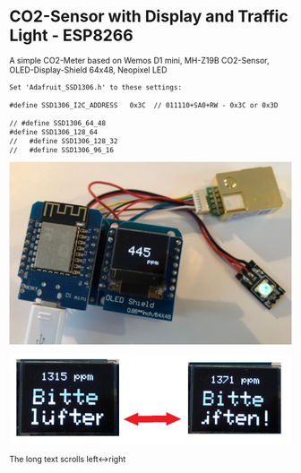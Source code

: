 # CO2-Sensor with Display and Traffic Light - ESP8266
 
A simple CO2-Meter based on Wemos D1 mini, MH-Z19B CO2-Sensor, OLED-Display-Shield 64x48, Neopixel LED
 
    Set 'Adafruit_SSD1306.h' to these settings:
    
    #define SSD1306_I2C_ADDRESS   0x3C  // 011110+SA0+RW - 0x3C or 0x3D
    
    // #define SSD1306_64_48
    #define SSD1306_128_64
    //   #define SSD1306_128_32
    //   #define SSD1306_96_16

![CO2-Sensor](doc/CO2sensor.jpg)

![Scrolling text](doc/ScrollingText.png)

The long text scrolls left<->right
 
